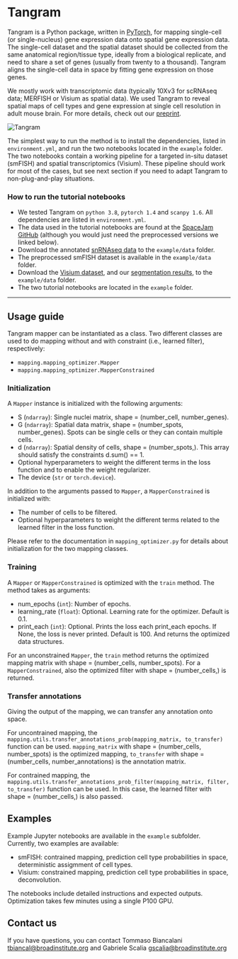 # Tangram

Tangram is a Python package, written in [PyTorch](https://pytorch.org/), for mapping single-cell (or single-nucleus) gene expression data onto spatial gene expression data.  The single-cell dataset and the spatial dataset should be collected from the same anatomical region/tissue type, ideally from a biological replicate, and need to share a set of genes (usually from twenty to a thousand). Tangram aligns the single-cell data in space by fitting gene expression on those genes. 

We mostly work with transcriptomic data (typically 10Xv3 for scRNAseq data; MERFISH or Visium as spatial data). We used Tangram to reveal spatial maps of cell types and gene expression at single cell resolution in adult mouse brain. For more details, check out our [preprint](https://www.biorxiv.org/content/10.1101/2020.08.29.272831v1).

![Tangram](figures/tangram.png)

The simplest way to run the method is to install the dependencies, listed in `environment.yml`, and run the two notebooks located in the `example` folder. The two notebooks contain a working pipeline for a targeted in-situ dataset (smFISH) and spatial transcriptomics (Visium). These pipeline should work for most of the cases, but see next section if you need to adapt Tangram to non-plug-and-play situations.


### How to run the tutorial notebooks
- We tested Tangram on `python 3.8`, `pytorch 1.4` and `scanpy 1.6`. All dependencies are listed in `environment.yml`.
- The data used in the tutorial notebooks are found at the [SpaceJam GitHub](https://github.com/spacetx-spacejam/data) (although you would just need the preprocessed versions we linked below).
- Download the annotated [snRNAseq data](https://storage.googleapis.com/tommaso-brain-data/tangram_demo/visp_sn_tpm_small_0430.h5ad) to the `example/data` folder.
- The preprocessed smFISH dataset is available in the `example/data` folder.
- Download the [Visium dataset](https://storage.googleapis.com/tommaso-brain-data/tangram_demo/Allen-Visium_Allen1_cell_count.h5ad), and our [segmentation results](https://storage.googleapis.com/tommaso-brain-data/tangram_demo/Allen-Visium_Allen1_cell_centroids.pkl), to the `example/data` folder.
- The two tutorial notebooks are located in the `example` folder.

***
## Usage guide

Tangram mapper can be instantiated as a class. Two different classes are used to do mapping without and with constraint (i.e., learned filter), respectively:
- `mapping.mapping_optimizer.Mapper` 
- `mapping.mapping_optimizer.MapperConstrained`

### Initialization

A `Mapper` instance is initialized with the following arguments:
- S (`ndarray`): Single nuclei matrix, shape = (number_cell, number_genes).
- G (`ndarray`): Spatial data matrix, shape = (number_spots, number_genes). Spots can be single cells or they can contain multiple cells.
- d (`ndarray`): Spatial density of cells, shape = (number_spots,). This array should satisfy the constraints d.sum() == 1.
- Optional hyperparameters to weight the different terms in the loss function and to enable the weight regularizer.
- The device (`str` or `torch.device`).

In addition to the arguments passed to `Mapper`, a `MapperConstrained` is initialized with:
- The number of cells to be filtered.
- Optional hyperparameters to weight the different terms related to the learned filter in the loss function.

Please refer to the documentation in `mapping_optimizer.py` for details about initialization for the two mapping classes.

### Training

A `Mapper` or  `MapperConstrained` is optimized with the `train` method. The method takes as arguments:
- num_epochs (`int`): Number of epochs.
- learning_rate (`float`): Optional. Learning rate for the optimizer. Default is 0.1.
- print_each (`int`): Optional. Prints the loss each print_each epochs. If None, the loss is never printed. Default is 100.
And returns the optimized data structures.

For an unconstrained `Mapper`, the `train` method returns the optimized mapping matrix with shape = (number_cells, number_spots). For a `MapperConstrained`, also the optimized filter with shape = (number_cells,) is returned. 

### Transfer annotations

Giving the output of the mapping, we can transfer any annotation onto space. 

For uncontrained mapping, the `mapping.utils.transfer_annotations_prob(mapping_matrix, to_transfer)` function can be used. `mapping_matrix` with shape = (number_cells, number_spots) is the optimized mapping, `to_transfer` with shape = (number_cells, number_annotations) is the annotation matrix. 

For contrained mapping, the `mapping.utils.transfer_annotations_prob_filter(mapping_matrix, filter, to_transfer)` function can be used. In this case, the learned filter with shape = (number_cells,) is also passed. 

## Examples

Example Jupyter notebooks are available in the `example` subfolder. Currently, two examples are available:
- smFISH: contrained mapping, prediction cell type probabilities in space, deterministic assigmment of cell types.
- Visium: constrained mapping, prediction cell type probabilities in space, deconvolution.

The notebooks include detailed instructions and expected outputs. Optimization takes few minutes using a single P100 GPU.

## Contact us
If you have questions, you can contact Tommaso Biancalani <tbiancal@broadinstitute.org> and Gabriele Scalia <gscalia@broadinstitute.org>
